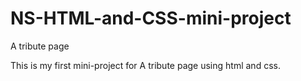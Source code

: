 # NS-HTML-and-CSS-mini-project
A tribute page 

This is my first mini-project for A tribute page using html and css.

